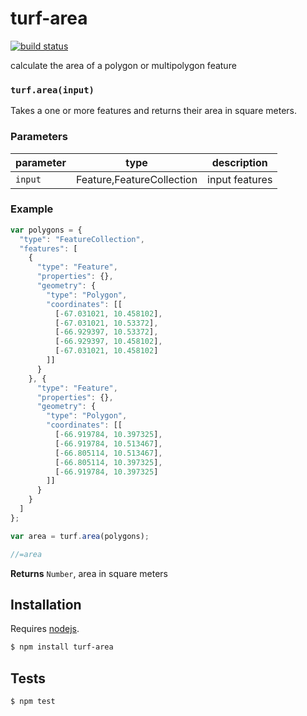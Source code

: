 # turf-area

[![build status](https://secure.travis-ci.org/Turfjs/turf-area.png)](http://travis-ci.org/Turfjs/turf-area)

calculate the area of a polygon or multipolygon feature


### `turf.area(input)`

Takes a one or more features and returns their area
in square meters.


### Parameters

| parameter | type                       | description    |
| --------- | -------------------------- | -------------- |
| `input`   | Feature\,FeatureCollection | input features |


### Example

```js
var polygons = {
  "type": "FeatureCollection",
  "features": [
    {
      "type": "Feature",
      "properties": {},
      "geometry": {
        "type": "Polygon",
        "coordinates": [[
          [-67.031021, 10.458102],
          [-67.031021, 10.53372],
          [-66.929397, 10.53372],
          [-66.929397, 10.458102],
          [-67.031021, 10.458102]
        ]]
      }
    }, {
      "type": "Feature",
      "properties": {},
      "geometry": {
        "type": "Polygon",
        "coordinates": [[
          [-66.919784, 10.397325],
          [-66.919784, 10.513467],
          [-66.805114, 10.513467],
          [-66.805114, 10.397325],
          [-66.919784, 10.397325]
        ]]
      }
    }
  ]
};

var area = turf.area(polygons);

//=area
```


**Returns** `Number`, area in square meters

## Installation

Requires [nodejs](http://nodejs.org/).

```sh
$ npm install turf-area
```

## Tests

```sh
$ npm test
```


